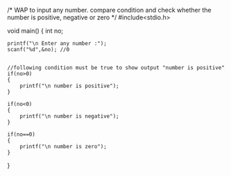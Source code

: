 
/* WAP to input any number. compare condition and check whether the number is positive, negative 
  or zero */
#include<stdio.h>

void main()
{
	int no;
	
	printf("\n Enter any number :");
	scanf("%d",&no); //0
	
	
	//following condition must be true to show output "number is positive"
	if(no>0)
	{
		printf("\n number is positive");
	}

	if(no<0)
	{
		printf("\n number is negative");
	}
	
	if(no==0)
	{
		printf("\n number is zero");
	}

}

